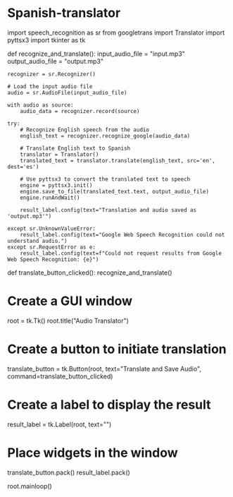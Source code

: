 # Spanish-translator

import speech_recognition as sr
from googletrans import Translator
import pyttsx3
import tkinter as tk

def recognize_and_translate():
    input_audio_file = "input.mp3"
    output_audio_file = "output.mp3"
    
    recognizer = sr.Recognizer()
    
    # Load the input audio file
    audio = sr.AudioFile(input_audio_file)
    
    with audio as source:
        audio_data = recognizer.record(source)
        
    try:
        # Recognize English speech from the audio
        english_text = recognizer.recognize_google(audio_data)
        
        # Translate English text to Spanish
        translator = Translator()
        translated_text = translator.translate(english_text, src='en', dest='es')
        
        # Use pyttsx3 to convert the translated text to speech
        engine = pyttsx3.init()
        engine.save_to_file(translated_text.text, output_audio_file)
        engine.runAndWait()
        
        result_label.config(text="Translation and audio saved as 'output.mp3'")
        
    except sr.UnknownValueError:
        result_label.config(text="Google Web Speech Recognition could not understand audio.")
    except sr.RequestError as e:
        result_label.config(text=f"Could not request results from Google Web Speech Recognition: {e}")

def translate_button_clicked():
    recognize_and_translate()

# Create a GUI window
root = tk.Tk()
root.title("Audio Translator")

# Create a button to initiate translation
translate_button = tk.Button(root, text="Translate and Save Audio", command=translate_button_clicked)

# Create a label to display the result
result_label = tk.Label(root, text="")

# Place widgets in the window
translate_button.pack()
result_label.pack()

root.mainloop()
